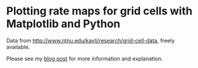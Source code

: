 # Plotting rate maps for grid cells with Matplotlib and Python

Data from http://www.ntnu.edu/kavli/research/grid-cell-data, freely available.

Please see my [blog post] for more information and explanation.

[blog post]: <http://felix11h.github.io/blog/grid-cell-rate-maps>